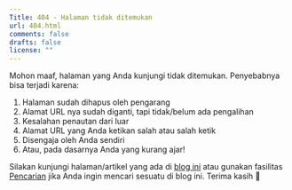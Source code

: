 ```yaml
---
Title: 404 - Halaman tidak ditemukan
url: 404.html
comments: false
drafts: false
license: ""
---
```


Mohon maaf, halaman yang Anda kunjungi tidak ditemukan. Penyebabnya bisa terjadi karena:

1. Halaman sudah dihapus oleh pengarang
2. Alamat URL nya sudah diganti, tapi tidak/belum ada pengalihan
3. Kesalahan penautan dari luar
4. Alamat URL yang Anda ketikan salah atau salah ketik
5. Disengaja oleh Anda sendiri
6. Atau, pada dasarnya Anda yang kurang ajar!

Silakan kunjungi halaman/artikel yang ada di [blog ini](/) atau gunakan fasilitas [Pencarian](/cari) jika Anda ingin mencari sesuatu di blog ini. Terima kasih 🙂
